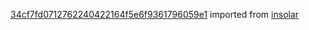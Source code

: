 [34cf7fd0712762240422164f5e6f9361796059e1](https://github.com/insolar/insolar/commit/34cf7fd0712762240422164f5e6f9361796059e1) imported from [insolar](https://github.com/insolar/insolar)
